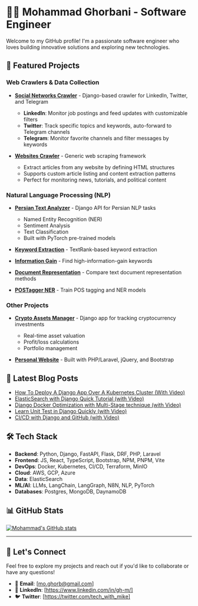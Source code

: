 # 👨‍💻 Mohammad Ghorbani - Software Engineer

Welcome to my GitHub profile! I'm a passionate software engineer who loves building innovative solutions and exploring new technologies.

## 🚀 Featured Projects

### Web Crawlers & Data Collection
- **[Social Networks Crawler](https://github.com/ghorbani-mohammad/Social-Networks-Crawler)** - Django-based crawler for LinkedIn, Twitter, and Telegram
  - **LinkedIn**: Monitor job postings and feed updates with customizable filters
  - **Twitter**: Track specific topics and keywords, auto-forward to Telegram channels
  - **Telegram**: Monitor favorite channels and filter messages by keywords

- **[Websites Crawler](https://github.com/ghorbani-mohammad/Crawler-Framework)** - Generic web scraping framework
  - Extract articles from any website by defining HTML structures
  - Supports custom article listing and content extraction patterns
  - Perfect for monitoring news, tutorials, and political content

### Natural Language Processing (NLP)
- **[Persian Text Analyzer](https://github.com/ghorbani-mohammad/persian-text-analyzer)** - Django API for Persian NLP tasks
  - Named Entity Recognition (NER)
  - Sentiment Analysis
  - Text Classification
  - Built with PyTorch pre-trained models

- **[Keyword Extraction](https://github.com/ghorbani-mohammad/nlp-keyword-extraction)** - TextRank-based keyword extraction
- **[Information Gain](https://github.com/ghorbani-mohammad/nlp-information-gain)** - Find high-information-gain keywords
- **[Document Representation](https://github.com/ghorbani-mohammad/nlp-document-representation)** - Compare text document representation methods
- **[POSTagger NER](https://github.com/ghorbani-mohammad/nlp-postagger-ner)** - Train POS tagging and NER models

### Other Projects
- **[Crypto Assets Manager](https://github.com/ghorbani-mohammad/Crypto-Assets-Manager)** - Django app for tracking cryptocurrency investments
  - Real-time asset valuation
  - Profit/loss calculations
  - Portfolio management

- **[Personal Website](https://github.com/ghorbani-mohammad/My-Website)** - Built with PHP/Laravel, jQuery, and Bootstrap

## 📝 Latest Blog Posts

<!-- MEDIUM-POST-LIST:START -->
- [How To Deploy A Django App Over A Kubernetes Cluster (With Video)](https://medium.com/@tech_with_mike/how-to-deploy-a-django-app-over-a-kubernetes-cluster-with-video-bc5c807d80e2?source=rss-9aeaf3f70d42------2)
- [ElasticSearch with Django Quick Tutorial (with Video)](https://medium.com/@tech_with_mike/elasticsearch-with-django-quick-tutorial-with-video-e75263f813c7?source=rss-9aeaf3f70d42------2)
- [Django Docker Optimization with Multi-Stage technique (with Video)](https://medium.com/@tech_with_mike/django-docker-optimization-with-multi-stage-technique-with-video-73d96669cd2e?source=rss-9aeaf3f70d42------2)
- [Learn Unit Test in Django Quickly (with Video)](https://medium.com/@tech_with_mike/learn-unit-test-in-django-quickly-with-video-9c39a1c86d47?source=rss-9aeaf3f70d42------2)
- [CI/CD with Django and GitHub (with Video)](https://medium.com/@tech_with_mike/ci-cd-with-django-and-github-6499c4ced80c?source=rss-9aeaf3f70d42------2)
<!-- MEDIUM-POST-LIST:END -->

## 🛠️ Tech Stack

- **Backend**: Python, Django, FastAPI, Flask, DRF, PHP, Laravel
- **Frontend**: JS, React, TypeScript, Bootstrap, NPM, PNPM, Vite
- **DevOps**: Docker, Kubernetes, CI/CD, Terraform, MinIO
- **Cloud**: AWS, GCP, Azure
- **Data**: ElasticSearch
- **ML/AI**: LLMs, LangChain, LangGraph, N8N, NLP, PyTorch
- **Databases**: Postgres, MongoDB, DaynamoDB

## 📊 GitHub Stats

[![Mohammad's GitHub stats](https://github-readme-stats.vercel.app/api?username=ghorbani-mohammad&show_icons=true&theme=radical)](https://github.com/anuraghazra/github-readme-stats)

---

## 🤝 Let's Connect

Feel free to explore my projects and reach out if you'd like to collaborate or have any questions!

- 📧 **Email**: [mo.ghorb@gmail.com]
- 🔗 **LinkedIn**: [https://www.linkedin.com/in/gh-m/]
- 🐦 **Twitter**: [https://twitter.com/tech_with_mike]
